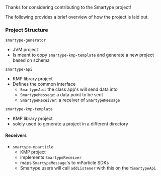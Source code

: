 Thanks for considering contributing to the Smartype project!

The following provides a brief overview of how the project is laid out.

### Project Structure

`smartype-generator`
- JVM project
- Is meant to copy `smartype-kmp-template` and generate a new project based on schema

`smartype-api`
- KMP library project
- Defines the common interface
   -  `SmartypeApi`: the class app's will send data into
   -  `SmartypeMessage`: a data point to be sent
   -  `SmartypeReceiver`: a receiver of `SmartypeMessage`

`smartype-kmp-template`
- KMP library project
- solely used to generate a project in a different directory

#### Receivers

- `smartype-mparticle`
   - KMP project
   - implements `SmartypeReceiver`
   - maps `SmartypeMessage`'s to mParticle SDKs
   - Smartype users will call `addListener` with this on their`SmartypeApi`